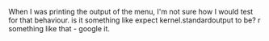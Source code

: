 When I was printing the output of the menu, I'm not sure how I would test for that behaviour. 
is it something like expect kernel.standardoutput to be? r something like that - google it. 